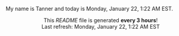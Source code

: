 My name is Tanner and today is Monday, January 22, 1:22 AM EST.

<p align="center">This <i>README</i> file is generated <b>every 3 hours</b>!</br>Last refresh: Monday, January 22, 1:22 AM EST<br /></p>
